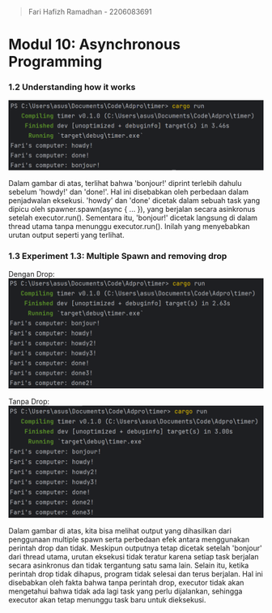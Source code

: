 > Fari Hafizh Ramadhan - 2206083691

# Modul 10: Asynchronous Programming

### 1.2 Understanding how it works
![Image 1.2](img/1.2.png)

Dalam gambar di atas, terlihat bahwa 'bonjour!' diprint terlebih dahulu sebelum 'howdy!' dan 'done!'. Hal ini disebabkan oleh perbedaan dalam penjadwalan eksekusi. 'howdy' dan 'done' dicetak dalam sebuah task yang dipicu oleh spawner.spawn(async { ... }), yang berjalan secara asinkronus setelah executor.run(). Sementara itu, 'bonjour!' dicetak langsung di dalam thread utama tanpa menunggu executor.run(). Inilah yang menyebabkan urutan output seperti yang terlihat.

### 1.3 Experiment 1.3: Multiple Spawn and removing drop
Dengan Drop:
![Image 1.3 Drop](img/1.3-drop.png)

Tanpa Drop:
![Image 1.3 Drop](img/1.3-nodrop.png)


Dalam gambar di atas, kita bisa melihat output yang dihasilkan dari penggunaan multiple spawn serta perbedaan efek antara menggunakan perintah drop dan tidak. Meskipun outputnya tetap dicetak setelah 'bonjour' dari thread utama, urutan eksekusi tidak teratur karena setiap task berjalan secara asinkronus dan tidak tergantung satu sama lain. Selain itu, ketika perintah drop tidak dihapus, program tidak selesai dan terus berjalan. Hal ini disebabkan oleh fakta bahwa tanpa perintah drop, executor tidak akan mengetahui bahwa tidak ada lagi task yang perlu dijalankan, sehingga executor akan tetap menunggu task baru untuk dieksekusi.